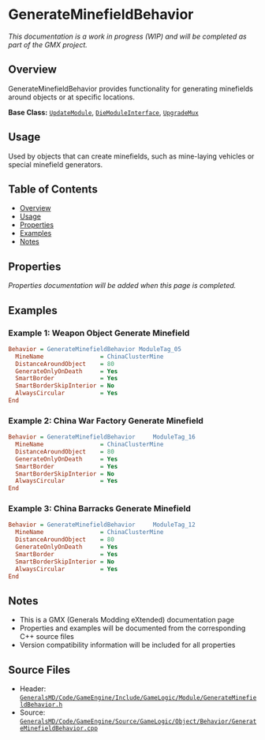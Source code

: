 # GenerateMinefieldBehavior

*This documentation is a work in progress (WIP) and will be completed as part of the GMX project.*

## Overview

GenerateMinefieldBehavior provides functionality for generating minefields around objects or at specific locations.

**Base Class:** [`UpdateModule`](../../GeneralsMD/Code/GameEngine/Include/GameLogic/Module/UpdateModule.h), [`DieModuleInterface`](../../GeneralsMD/Code/GameEngine/Include/GameLogic/Module/DieModule.h), [`UpgradeMux`](../../GeneralsMD/Code/GameEngine/Include/GameLogic/Module/UpgradeModule.h)

## Usage

Used by objects that can create minefields, such as mine-laying vehicles or special minefield generators.

## Table of Contents

- [Overview](#overview)
- [Usage](#usage)
- [Properties](#properties)
- [Examples](#examples)
- [Notes](#notes)

## Properties

*Properties documentation will be added when this page is completed.*

## Examples

### Example 1: Weapon Object Generate Minefield
```ini
Behavior = GenerateMinefieldBehavior ModuleTag_05
  MineName                = ChinaClusterMine
  DistanceAroundObject    = 80
  GenerateOnlyOnDeath     = Yes
  SmartBorder             = Yes
  SmartBorderSkipInterior = No
  AlwaysCircular          = Yes
End
```

### Example 2: China War Factory Generate Minefield
```ini
Behavior = GenerateMinefieldBehavior     ModuleTag_16
  MineName                = ChinaClusterMine
  DistanceAroundObject    = 80
  GenerateOnlyOnDeath     = Yes
  SmartBorder             = Yes
  SmartBorderSkipInterior = No
  AlwaysCircular          = Yes
End
```

### Example 3: China Barracks Generate Minefield
```ini
Behavior = GenerateMinefieldBehavior     ModuleTag_12
  MineName                = ChinaClusterMine
  DistanceAroundObject    = 80
  GenerateOnlyOnDeath     = Yes
  SmartBorder             = Yes
  SmartBorderSkipInterior = No
  AlwaysCircular          = Yes
End
```

## Notes

- This is a GMX (Generals Modding eXtended) documentation page
- Properties and examples will be documented from the corresponding C++ source files
- Version compatibility information will be included for all properties

## Source Files

- Header: [`GeneralsMD/Code/GameEngine/Include/GameLogic/Module/GenerateMinefieldBehavior.h`](../../GeneralsMD/Code/GameEngine/Include/GameLogic/Module/GenerateMinefieldBehavior.h)
- Source: [`GeneralsMD/Code/GameEngine/Source/GameLogic/Object/Behavior/GenerateMinefieldBehavior.cpp`](../../GeneralsMD/Code/GameEngine/Source/GameLogic/Object/Behavior/GenerateMinefieldBehavior.cpp)
